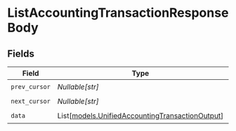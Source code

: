 # ListAccountingTransactionResponseBody


## Fields

| Field                                                                                              | Type                                                                                               | Required                                                                                           | Description                                                                                        |
| -------------------------------------------------------------------------------------------------- | -------------------------------------------------------------------------------------------------- | -------------------------------------------------------------------------------------------------- | -------------------------------------------------------------------------------------------------- |
| `prev_cursor`                                                                                      | *Nullable[str]*                                                                                    | :heavy_check_mark:                                                                                 | N/A                                                                                                |
| `next_cursor`                                                                                      | *Nullable[str]*                                                                                    | :heavy_check_mark:                                                                                 | N/A                                                                                                |
| `data`                                                                                             | List[[models.UnifiedAccountingTransactionOutput](../models/unifiedaccountingtransactionoutput.md)] | :heavy_check_mark:                                                                                 | N/A                                                                                                |
